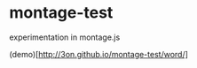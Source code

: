 montage-test
============

experimentation in montage.js

(demo)[http://3on.github.io/montage-test/word/]
